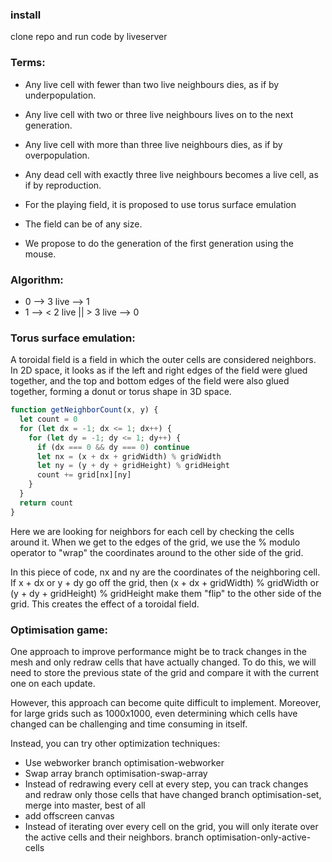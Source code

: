 ### install

clone repo and run code by liveserver

### Terms:

- Any live cell with fewer than two live neighbours dies, as if by underpopulation.
- Any live cell with two or three live neighbours lives on to the next generation.
- Any live cell with more than three live neighbours dies, as if by overpopulation.
- Any dead cell with exactly three live neighbours becomes a live cell, as if by reproduction.

- For the playing field, it is proposed to use torus surface emulation
- The field can be of any size.
- We propose to do the generation of the first generation using the mouse.

### Algorithm:

- 0 --> 3 live --> 1
- 1 --> < 2 live || > 3 live --> 0

### Torus surface emulation:

A toroidal field is a field in which the outer cells are considered neighbors.
In 2D space, it looks as if the left and right edges of the field were glued together,
and the top and bottom edges of the field were also glued together,
forming a donut or torus shape in 3D space.

```js
function getNeighborCount(x, y) {
  let count = 0
  for (let dx = -1; dx <= 1; dx++) {
    for (let dy = -1; dy <= 1; dy++) {
      if (dx === 0 && dy === 0) continue
      let nx = (x + dx + gridWidth) % gridWidth
      let ny = (y + dy + gridHeight) % gridHeight
      count += grid[nx][ny]
    }
  }
  return count
}
```

Here we are looking for neighbors for each cell by checking the cells around it.
When we get to the edges of the grid, we use the % modulo operator to "wrap"
the coordinates around to the other side of the grid.

In this piece of code, nx and ny are the coordinates of the neighboring cell.
If x + dx or y + dy go off the grid, then (x + dx + gridWidth) % gridWidth or (y + dy + gridHeight) % gridHeight make them "flip" to the other side of the grid.
This creates the effect of a toroidal field.

### Optimisation game:

One approach to improve performance might be to track changes in the mesh and only redraw cells that have actually changed. To do this, we will need to store the previous state of the grid and compare it with the current one on each update.

However, this approach can become quite difficult to implement. Moreover, for large grids such as 1000x1000, even determining which cells have changed can be challenging and time consuming in itself.

Instead, you can try other optimization techniques:

- Use webworker branch optimisation-webworker
- Swap array branch optimisation-swap-array
- Instead of redrawing every cell at every step, you can track changes and redraw only those cells that have changed
  branch optimisation-set, merge into master, best of all
- add offscreen canvas
- Instead of iterating over every cell on the grid, you will only iterate over the active cells and their neighbors.
  branch optimisation-only-active-cells
